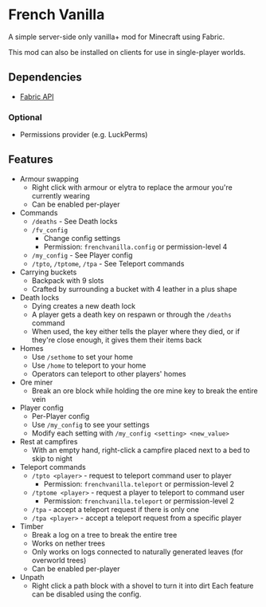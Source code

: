 # French Vanilla

A simple server-side only vanilla+ mod for Minecraft using Fabric.

This mod can also be installed on clients for use in single-player worlds.

## Dependencies

- [Fabric API](https://www.curseforge.com/minecraft/mc-mods/fabric-api)

### Optional

- Permissions provider (e.g. LuckPerms)

## Features

- Armour swapping
    - Right click with armour or elytra to replace the armour you're currently wearing
    - Can be enabled per-player
- Commands
    - `/deaths` - See Death locks
    - `/fv_config`
        - Change config settings
        - Permission: `frenchvanilla.config` or permission-level 4
    - `/my_config` - See Player config
    - `/tpto`, `/tptome`, `/tpa` - See Teleport commands
- Carrying buckets
    - Backpack with 9 slots
    - Crafted by surrounding a bucket with 4 leather in a plus shape
- Death locks
    - Dying creates a new death lock
    - A player gets a death key on respawn or through the `/deaths` command
    - When used, the key either tells the player where they died, or if they're close enough, it gives them their items
      back
- Homes
    - Use `/sethome` to set your home
    - Use `/home` to teleport to your home
    - Operators can teleport to other players' homes
- Ore miner
    - Break an ore block while holding the ore mine key to break the entire vein
- Player config
    - Per-Player config
    - Use `/my_config` to see your settings
    - Modify each setting with `/my_config <setting> <new_value>`
- Rest at campfires
    - With an empty hand, right-click a campfire placed next to a bed to skip to night
- Teleport commands
    - `/tpto <player>` - request to teleport command user to player
        - Permission: `frenchvanilla.teleport` or permission-level 2
    - `/tptome <player>` - request a player to teleport to command user
        - Permission: `frenchvanilla.teleport` or permission-level 2
    - `/tpa` - accept a teleport request if there is only one
    - `/tpa <player>` - accept a teleport request from a specific player
- Timber
    - Break a log on a tree to break the entire tree
    - Works on nether trees
    - Only works on logs connected to naturally generated leaves (for overworld trees)
    - Can be enabled per-player
- Unpath
    - Right click a path block with a shovel to turn it into dirt Each feature can be disabled using the config.